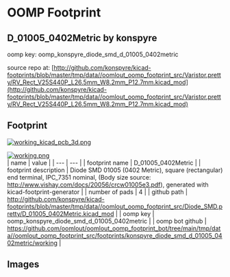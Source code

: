 # OOMP Footprint  
## D_01005_0402Metric  by konspyre  
  
oomp key: oomp_konspyre_diode_smd_d_01005_0402metric  
  
source repo at: [http://github.com/konspyre/kicad-footprints/blob/master/tmp/data//oomlout_oomp_footprint_src/Varistor.pretty/RV_Rect_V25S440P_L26.5mm_W8.2mm_P12.7mm.kicad_mod](http://github.com/konspyre/kicad-footprints/blob/master/tmp/data//oomlout_oomp_footprint_src/Varistor.pretty/RV_Rect_V25S440P_L26.5mm_W8.2mm_P12.7mm.kicad_mod)  
## Footprint  
  
[![working_kicad_pcb_3d.png](working_kicad_pcb_3d_600.png)](working_kicad_pcb_3d.png)  
  
[![working.png](working_600.png)](working.png)  
| name | value | 
| --- | --- | 
| footprint name | D_01005_0402Metric | 
| footprint description | Diode SMD 01005 (0402 Metric), square (rectangular) end terminal, IPC_7351 nominal, (Body size source: http://www.vishay.com/docs/20056/crcw01005e3.pdf), generated with kicad-footprint-generator | 
| number of pads | 4 | 
| github path | http://github.com/konspyre/kicad-footprints/blob/master/tmp/data//oomlout_oomp_footprint_src/Diode_SMD.pretty/D_01005_0402Metric.kicad_mod | 
| oomp key | oomp_konspyre_diode_smd_d_01005_0402metric | 
| oomp bot github | https://github.com/oomlout/oomlout_oomp_footprint_bot/tree/main/tmp/data//oomlout_oomp_footprint_src/footprints/konspyre_diode_smd_d_01005_0402metric/working | 
## Images  
